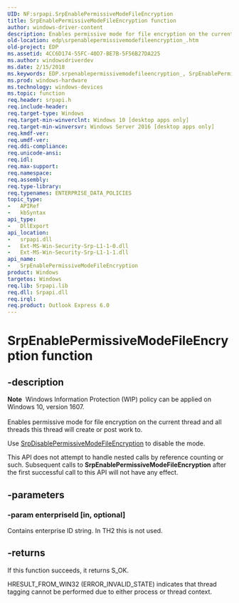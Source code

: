 ```yaml
---
UID: NF:srpapi.SrpEnablePermissiveModeFileEncryption
title: SrpEnablePermissiveModeFileEncryption function
author: windows-driver-content
description: Enables permissive mode for file encryption on the current thread and all threads this thread will create or post work to.
old-location: edp\srpenablepermissivemodefileencryption_.htm
old-project: EDP
ms.assetid: 4CC6D174-55FC-40D7-BE7B-5F56B27DA225
ms.author: windowsdriverdev
ms.date: 2/15/2018
ms.keywords: EDP.srpenablepermissivemodefileencryption_, SrpEnablePermissiveModeFileEncryption, SrpEnablePermissiveModeFileEncryption , SrpEnablePermissiveModeFileEncryption function, srpapi/SrpEnablePermissiveModeFileEncryption
ms.prod: windows-hardware
ms.technology: windows-devices
ms.topic: function
req.header: srpapi.h
req.include-header: 
req.target-type: Windows
req.target-min-winverclnt: Windows 10 [desktop apps only]
req.target-min-winversvr: Windows Server 2016 [desktop apps only]
req.kmdf-ver: 
req.umdf-ver: 
req.ddi-compliance: 
req.unicode-ansi: 
req.idl: 
req.max-support: 
req.namespace: 
req.assembly: 
req.type-library: 
req.typenames: ENTERPRISE_DATA_POLICIES
topic_type:
-	APIRef
-	kbSyntax
api_type:
-	DllExport
api_location:
-	srpapi.dll
-	Ext-MS-Win-Security-Srp-L1-1-0.dll
-	Ext-MS-Win-Security-Srp-L1-1-1.dll
api_name:
-	SrpEnablePermissiveModeFileEncryption
product: Windows
targetos: Windows
req.lib: Srpapi.lib
req.dll: Srpapi.dll
req.irql: 
req.product: Outlook Express 6.0
---
```


# SrpEnablePermissiveModeFileEncryption function


## -description



<div class="alert"><b>Note</b>  Windows Information Protection (WIP) policy can be applied on Windows 10, version 1607.</div>
<div> </div>Enables permissive mode for file encryption on the current thread and all threads this thread will create or post work to.

Use <a href="https://msdn.microsoft.com/CB75BAFE-EB2A-43F2-8689-34E798C3B9F5">SrpDisablePermissiveModeFileEncryption</a> to disable the mode. 

This API does not attempt to handle nested calls by reference counting or such. Subsequent calls to <b>SrpEnablePermissiveModeFileEncryption</b> after the first successful call to this API will not have any effect.


## -parameters




### -param enterpriseId [in, optional]

Contains enterprise ID string. In TH2 this is not used.


## -returns



If this function succeeds, it returns S_OK. 

HRESULT_FROM_WIN32 (ERROR_INVALID_STATE) indicates that thread tagging cannot be performed due to either process or thread context.



